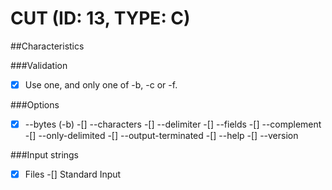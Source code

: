# CUT (ID: 13, TYPE: C)

##Characteristics

###Validation
-[X] Use one, and only one of -b, -c or -f.

###Options
-[X] --bytes (-b)
-[] --characters
-[] --delimiter
-[] --fields
-[] --complement
-[] --only-delimited
-[] --output-terminated
-[] --help
-[] --version

###Input strings
-[X] Files
-[] Standard Input
